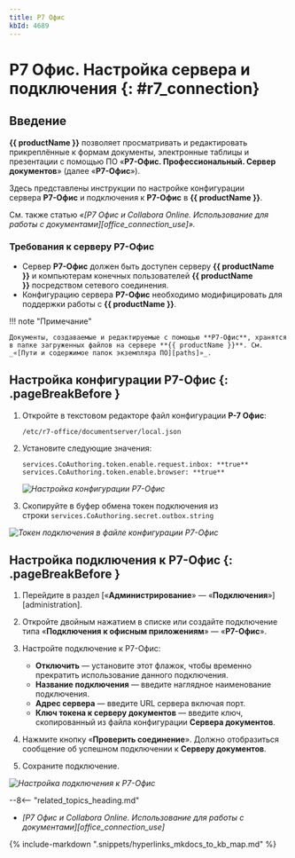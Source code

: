 ```yaml
---
title: Р7 Офис
kbId: 4689
---
```


# Р7 Офис. Настройка сервера и подключения {: #r7_connection}

## Введение

**{{ productName }}** позволяет просматривать и редактировать прикреплённые к формам документы, электронные таблицы и презентации с помощью ПО «**Р7-Офис. Профессиональный. Сервер документов**» (далее «**Р7-Офис**»).

Здесь представлены инструкции по настройке конфигурации сервера **Р7-Офис** и подключения к **Р7-Офис** в **{{ productName }}**.

См. также статью _«[Р7 Офис и Collabora Online. Использование для работы с документами][office_connection_use]»._

### Требования к серверу Р7-Офис

- Сервер **Р7-Офис** должен быть доступен серверу **{{ productName }}** и компьютерам конечных пользователей **{{ productName }}** посредством сетевого соединения.
- Конфигурацию сервера **Р7-Офис** необходимо модифицировать для поддержки работы с **{{ productName }}**.

!!! note "Примечание"

    Документы, создаваемые и редактируемые с помощью **Р7-Офис**, хранятся в папке загруженных файлов на сервере **{{ productName }}**. См. _«[Пути и содержимое папок экземпляра ПО][paths]»_.

## Настройка конфигурации Р7-Офис {: .pageBreakBefore }

1. Откройте в текстовом редакторе файл конфигурации **Р-7 Офис**:

    ```
    /etc/r7-office/documentserver/local.json
    ```

2. Установите следующие значения:

    ```
    services.CoAuthoring.token.enable.request.inbox: **true**
    services.CoAuthoring.token.enable.browser: **true**
    ```

    _![Настройка конфигурации Р7-Офис](r7_connection_settings_configuration.png)_

3. Скопируйте в буфер обмена токен подключения из строки `services.CoAuthoring.secret.outbox.string`

_![Токен подключения в файле конфигурации Р7-Офис](r7_connection_token.png)_

## Настройка подключения к Р7-Офис {: .pageBreakBefore }

1. Перейдите в раздел [«**Администрирование**» — «**Подключения**»][administration].
2. Откройте двойным нажатием в списке или создайте подключение типа «**Подключения к офисным приложениям**» — «**Р7-Офис**».
3. Настройте подключение к Р7-Офис:

    - **Отключить** — установите этот флажок, чтобы временно прекратить использование данного подключения.
    - **Название подключения** — введите наглядное наименование подключения.
    - **Адрес сервера** — введите URL сервера включая порт.
    - **Ключ токена к серверу документов** — введите ключ, скопированный из файла конфигурации **Сервера документов**.

4. Нажмите кнопку «**Проверить соединение**». Должно отобразиться сообщение об успешном подключении к **Серверу документов**.
5. Сохраните подключение.

_![Настройка подключения к Р7-Офис](r7_connection_settings.png)_

<div class="relatedTopics" markdown="block">

--8<-- "related_topics_heading.md"

- _[Р7 Офис и Collabora Online. Использование для работы с документами][office_connection_use]_

</div>

{% include-markdown ".snippets/hyperlinks_mkdocs_to_kb_map.md" %}
